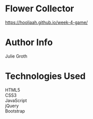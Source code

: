 # Flower Collector
https://hooliaah.github.io/week-4-game/

# Author Info
Julie Groth

# Technologies Used
HTML5</br>
CSS3</br>
JavaScript</br>
jQuery</br>
Bootstrap
